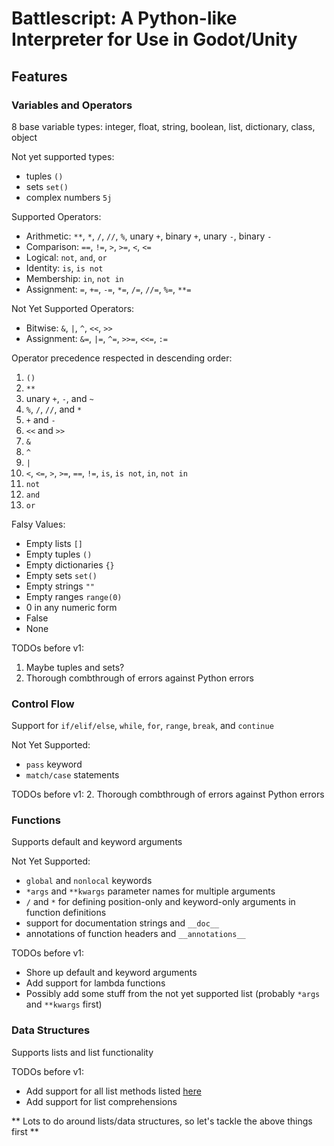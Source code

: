 # Battlescript: A Python-like Interpreter for Use in Godot/Unity

## Features
### Variables and Operators

8 base variable types: integer, float, string, boolean, list, dictionary, class, object

Not yet supported types:
- tuples `()`
- sets `set()`
- complex numbers `5j`

Supported Operators:
- Arithmetic:  `**`, `*`, `/`, `//`, `%`, unary `+`, binary `+`, unary `-`, binary `-`
- Comparison:  `==`, `!=`, `>`, `>=`, `<`, `<=`
- Logical: `not`, `and`, `or`
- Identity: `is`, `is not`
- Membership: `in`, `not in`
- Assignment: `=`, `+=`, `-=`, `*=`, `/=`, `//=`, `%=`, `**=`

Not Yet Supported Operators:
- Bitwise: `&`, `|`, `^`, `<<`, `>>`
- Assignment: `&=`, `|=`, `^=`, `>>=`, `<<=`, `:=`

Operator precedence respected in descending order: 
1. `()` 
2. `**`
3. unary `+`, `-`, and `~`
4. `%`, `/`, `//`, and `*`
5. `+` and `-`
6. `<<` and `>>`
7. `&`
8. `^`
9. `|`
10. `<`, `<=`, `>`, `>=`, `==`, `!=`, `is`, `is not`, `in`, `not in`
11. `not`
12. `and`
13. `or`

Falsy Values:
- Empty lists `[]`
- Empty tuples `()`
- Empty dictionaries `{}`
- Empty sets `set()`
- Empty strings `""`
- Empty ranges `range(0)`
- 0 in any numeric form
- False
- None

TODOs before v1:
1. Maybe tuples and sets?
2. Thorough combthrough of errors against Python errors

### Control Flow

Support for `if/elif/else`, `while`, `for`, `range`, `break`, and `continue`

Not Yet Supported:
- `pass` keyword
- `match/case` statements

TODOs before v1:
2. Thorough combthrough of errors against Python errors

### Functions

Supports default and keyword arguments

Not Yet Supported: 
- `global` and `nonlocal` keywords
- `*args` and `**kwargs` parameter names for multiple arguments
- `/` and `*` for defining position-only and keyword-only arguments in function definitions
- support for documentation strings and `__doc__`
- annotations of function headers and `__annotations__`

TODOs before v1:
- Shore up default and keyword arguments
- Add support for lambda functions
- Possibly add some stuff from the not yet supported list (probably `*args` and `**kwargs` first)

### Data Structures

Supports lists and list functionality

TODOs before v1:
- Add support for all list methods listed [here](https://docs.python.org/3/tutorial/datastructures.html#more-on-lists)
- Add support for list comprehensions

** Lots to do around lists/data structures, so let's tackle the above things first **